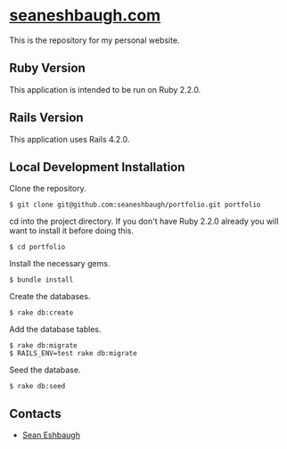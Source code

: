 # [seaneshbaugh.com](http://seaneshbaugh.com/)

This is the repository for my personal website.

## Ruby Version

This application is intended to be run on Ruby 2.2.0.

## Rails Version

This application uses Rails 4.2.0.

## Local Development Installation

Clone the repository.

    $ git clone git@github.com:seaneshbaugh/portfolio.git portfolio

cd into the project directory. If you don't have Ruby 2.2.0 already you will want to install it before doing this.

    $ cd portfolio

Install the necessary gems.

    $ bundle install

Create the databases.

    $ rake db:create

Add the database tables.

    $ rake db:migrate
    $ RAILS_ENV=test rake db:migrate

Seed the database.

    $ rake db:seed

## Contacts

* [Sean Eshbaugh](mailto:seaneshbaugh@gmail.com)
